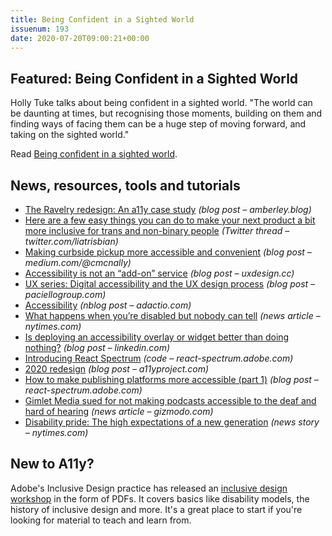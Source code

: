 ```yaml
---
title: Being Confident in a Sighted World
issuenum: 193
date: 2020-07-20T09:00:21+00:00
---
```


## Featured: Being Confident in a Sighted World

Holly Tuke talks about being confident in a sighted world. "The world can be daunting at times, but recognising those moments, building on them and finding ways of facing them can be a huge step of moving forward, and taking on the sighted world."

Read [Being confident in a sighted world](https://lifeofablindgirl.com/2020/07/12/being-confident-in-a-sighted-world/).

## News, resources, tools and tutorials

* [The Ravelry redesign: An a11y case study](https://amberley.blog/2020-07-04-ravelry-an-a11y-case-study/) _(blog post – amberley.blog)_
* [Here are a few easy things you can do to make your next product a bit more inclusive for trans and non-binary people](https://twitter.com/liatrisbian/status/1281978736318001152) _(Twitter thread – twitter.com/liatrisbian)_
* [Making curbside pickup more accessible and convenient](https://medium.com/@cmcnally/making-curbside-pickup-more-accessible-convenient-7bf597e661ed) _(blog post – medium.com/@cmcnally)_
* [Accessibility is not an “add-on” service](https://uxdesign.cc/accessibility-is-not-an-add-on-service-a55fced8e8c4) _(blog post – uxdesign.cc)_
* [UX series: Digital accessibility and the UX design process](https://www.paciellogroup.com/ux-series-digital-accessibility-and-the-ux-design-process/) _(blog post – paciellogroup.com)_
* [Accessibility](https://adactio.com/journal/17132) _(nblog post – adactio.com)_
* [What happens when you’re disabled but nobody can tell](https://www.nytimes.com/2020/07/10/style/invisible-disabilities.html) _(news article – nytimes.com)_
* [Is deploying an accessibility overlay or widget better than doing nothing?](https://www.linkedin.com/pulse/deploying-accessibility-overlay-widget-better-than-doing-springer/) _(blog post – linkedin.com)_
* [Introducing React Spectrum](https://react-spectrum.adobe.com/blog/introducing-react-spectrum.html) _(code – react-spectrum.adobe.com)_
* [2020 redesign](https://www.a11yproject.com/announcements/2020-07-15-2020-redesign/) _(blog post – a11yproject.com)_
* [How to make publishing platforms more accessible (part 1)](https://developer.paciellogroup.com/blog/2020/07/how-to-make-publishing-platforms-more-accessible-part-1/) _(blog post – react-spectrum.adobe.com)_
* [Gimlet Media sued for not making podcasts accessible to the deaf and hard of hearing](https://gizmodo.com/gimlet-media-sued-for-not-making-podcasts-accessible-to-1844369021) _(news article – gizmodo.com)_
* [Disability pride: The high expectations of a new generation](https://www.nytimes.com/2020/07/17/style/americans-with-disabilities-act.html) _(news story – nytimes.com)_

## New to A11y?

Adobe's Inclusive Design practice has released an [inclusive design workshop](https://github.com/adobe-inclusive-design/id-workshop) in the form of PDFs. It covers basics like disability models, the history of inclusive design and more. It's a great place to start if you're looking for material to teach and learn from.